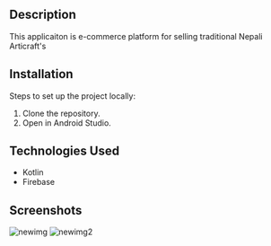 ## Description
This applicaiton is e-commerce platform for selling traditional Nepali Articraft's

## Installation
Steps to set up the project locally:
1. Clone the repository.
2. Open in Android Studio.

## Technologies Used
- Kotlin
- Firebase

## Screenshots
![newimg](https://github.com/user-attachments/assets/74ea51d7-bb77-44d6-b0c2-6d719d802573)
![newimg2](https://github.com/user-attachments/assets/3b4c6777-3773-4c48-832d-cc3076244836)

